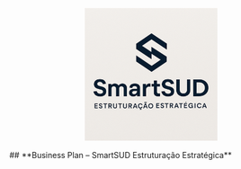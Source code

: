 <p align="center"><img src="logo.png" alt="SmartSUD Logo"></p>
## **Business Plan – SmartSUD Estruturação Estratégica**
